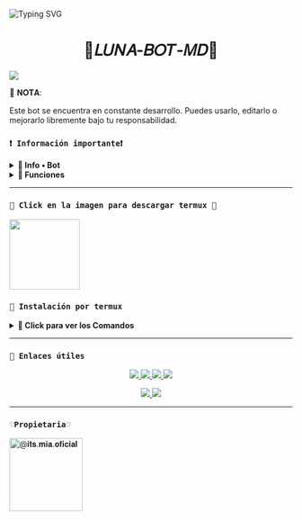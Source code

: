 ![Typing SVG](https://readme-typing-svg.demolab.com?font=Fira+Code&pause=900&color=FF0000&lines=𝐁𝐢𝐞𝐧𝐯𝐞𝐧𝐢𝐝𝐨+𝐚𝐥+𝐑𝐞𝐩𝐨𝐬𝐢𝐭𝐨𝐫𝐢𝐨+𝐎𝐟𝐢𝐜𝐢𝐚𝐥+𝐝𝐞;👑𝐋𝐔𝐍𝐀-𝐁𝐎𝐓👑;𝐆𝐫𝐚𝐜𝐢𝐚𝐬+𝐩𝐨𝐫+𝐩𝐫𝐞𝐟𝐞𝐫𝐢𝐫𝐧𝐨𝐬;𝐂𝐫𝐞𝐚𝐝𝐨+𝐩𝐨𝐫+@𝐢𝐭𝐬.𝐦𝐢𝐚.𝐨𝐟𝐢𝐜𝐢𝐚𝐥+👑+🌹)

<h1 align="center">🌙𝐿𝑈𝑁𝐴-𝐵𝑂𝑇-𝑀𝐷🌙</h1>

 <img src= "https://files.catbox.moe/g77xv3.png">
    </p>
🧠 𝐍𝐎𝐓𝐀:

Este bot se encuentra en constante desarrollo. Puedes usarlo, editarlo o mejorarlo libremente bajo tu responsabilidad.

### **`❗ Información importante❗`**

<details>
 <summary><b> 👑 Info • Bot</b></summary>

* Este proyecto **no está afiliado de ninguna manera** con `WhatsApp`, `Inc. WhatsApp` es una marca registrada de `WhatsApp LLC`, y este bot es un **desarrollo independiente** que **no tiene ninguna relación oficial con la compañía**.
</details>

<details>
 <summary><b> 👑 Funciones</b></summary>

> Bot en desarrollo si presenta alguna falla reportar al creador para darle una solución óptima.

- [x] Interacción con voz y texto
- [x] Configuración de grupo
- [x] antidelete, antilink, antispam, etc
- [x] Bienvenida personalizada
- [x] Juegos, tictactoe, mate, etc
- [x] Chatbot (simsimi)
- [x] Chatbot (autoresponder)
- [x] Crear sticker de image/video/gif/url
- [x] SubBot (Jadibot)
- [x] Buscador Google
- [x] Juego RPG
- [x] Personalizar imagen del menú
- [x] Descarga de música y video De YT
- [ ] Otros

</details>

---

### **`🍬 Click en la imagen para descargar termux 🍬`**
<a
href="https://www.mediafire.com/file/llugt4zgj7g3n3u/com.termux_1020.apk/file"><img src="https://qu.ax/finc.jpg" height="125px"></a> 

### **`🌹 Instalación por termux`**

<details>
 <summary><b> 🍒 Click para ver los Comandos </b></summary>

### **📌Instalación manual por termux**
> Nota: Copie y pegue los comandos en termux uno por uno.
```bash
termux-setup-storage
```

```bash
apt update && apt upgrade && pkg install -y git nodejs ffmpeg imagemagick yarn
```

```bash
git clone https://github.com/miaoficial02/Luna-bot-v1 && cd Luna-bot-v1
```

```bash
yarn install
```

```bash
npm install
```

```bash
npm update
```

```bash
npm start
```

> Si aparece (Y/I/N/O/D/Z) [default=N] ? use la letra "y" + "ENTER" para continuar con la instalación

### **⚠︎ Activar en caso de detenerse en termux⚠︎**

> Si después de instalar el bot en Termux se detiene (pantalla en blanco, pérdida de conexión a Internet, reinicio del dispositivo), sigue estos pasos:

🔰 Abre Termux y navega al directorio del bot:
   
   ```bash
    cd Luna-bot-v1
   ```

🔰 Inicia el bot nuevamente:
  
   ```bash
    npm start
   ```

### **⚙️ Volverte owner del Bot**

> Si después de instalar el bot en Termux y iniciar la session del bot (deseas poner tu número es la lista de owner pon este comando:

   ```bash
    cd Luna-bot-v1 && nano settings.js
   ```

</details>

---
### **`🌙 Enlaces útiles`**
<p align="center">
  <a href="mailto:itss.mia.oficial@gmail.com">
    <img src="https://img.shields.io/badge/GMAIL-red?style=for-the-badge&logo=gmail&logoColor=white"/>
  </a>
  <a href=""https://t.me/@Itssmiaoficial">
    <img src="https://img.shields.io/badge/TELEGRAM-0088cc?style=for-the-badge&logo=telegram&logoColor=white"/>
  </a>
   <a href="https://whatsapp.com/channel/0029VbBOqfT5q08ULqdpok3Z">
    <img src="https://img.shields.io/badge/WHATSAPP-1-25D366?style=for-the-badge&logo=whatsapp&logoColor=white"/>
  </a>
  <a href="https://whatsapp.com/channel/0029Van1PcoFSAt50tWN4d0x">
    <img src="https://img.shields.io/badge/WHATSAPP-2-25D366?style=for-the-badge&logo=whatsapp&logoColor=white"/>
  </a>
</p>

<p align="center">
  <a href="https://facebook.com/Mia Roslyakova">
    <img src="https://img.shields.io/badge/FACEBOOK-1877F2?style=for-the-badge&logo=facebook&logoColor=white"/>
  </a>
  <a href="https://instagram.com/its.mia.oficial">
    <img src="https://img.shields.io/badge/INSTAGRAM-E4405F?style=for-the-badge&logo=instagram&logoColor=white"/>
  </a>
</p>

</details>

---

### **`♡Propietaria♡`**
<a
href="https://github.com/miaoficial02"><img src="https://github.com/miaoficial02.png" width="130" height="130" alt="
@𝐢𝐭𝐬.𝐦𝐢𝐚.𝐨𝐟𝐢𝐜𝐢𝐚𝐥"/></a>
